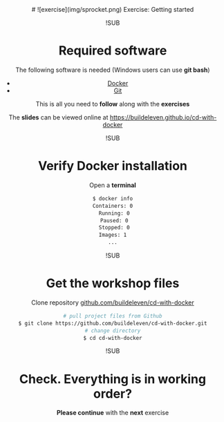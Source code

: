 <!-- .slide: data-background="#FB8033" -->
<center>
# ![exercise](img/sprocket.png) <!-- .element: style="width: 10%; height: auto;" class="noborder" --> Exercise: Getting started

!SUB
# Required software

The following software is needed (Windows users can use **git bash**)

- [Docker](https://www.docker.com/)
- [Git](https://git-scm.com/)

This is all you need to **follow** along with the **exercises**

The **slides** can be viewed online at https://buildeleven.github.io/cd-with-docker

!SUB
# Verify Docker installation

Open a **terminal**

```bash
$ docker info
Containers: 0
 Running: 0
 Paused: 0
 Stopped: 0
Images: 1
...
```

!SUB
# Get the workshop files

Clone repository [github.com/buildeleven/cd-with-docker](https://github.com/buildeleven/cd-with-docker.git)

```bash
# pull project files from Github
$ git clone https://github.com/buildeleven/cd-with-docker.git
# change directory
$ cd cd-with-docker
```

!SUB
# Check. Everything is in working order?

**Please continue** with the **next** exercise
